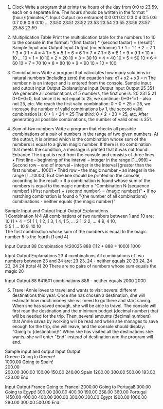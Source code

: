 01. Clock
Write a program that prints the hours of the day from 0:0 to 23:59, each on a separate line.
The hours should be written in the format "{hour}:{minutes}".
Input	        Output
(no entrance)	0:0
              0:1
              0:2
              0:3
              0:4
              0:5
              0:6
              0:7
              0:8
              0:9
              0:10
              ...
              23:50
              23:51
              23:52
              23:53
              23:54
              23:55
              23:56
              23:57
              23:58
              23:59
    
02. Multiplication Table
Print the multiplication table for the numbers 1 to 10 to the console in the format:
"{first factor} * {second factor} = {result}".
Sample Input and Output
Input Output
(no entrance)	1 * 1 = 1
              1 * 2 = 2
              1 * 3 = 3
              1 * 4 = 4
              1 * 5 = 5
              1 * 6 = 6
              1 * 7 = 7
              1 * 8 = 8
              1 * 9 = 9
              1 * 10 = 10
              ...
              10 * 1 = 10
              10 * 2 = 20
              10 * 3 = 30
              10 * 4 = 40
              10 * 5 = 50
              10 * 6 = 60
              10 * 7 = 70
              10 * 8 = 80
              10 * 9 = 90
              10 * 10 = 100

03. Combinations
Write a program that calculates how many solutions in natural numbers (including zero) the equation has:
x1 + x2 + x3 = n
The number n is an integer and is entered from the console.
Sample input and output
Input Output Explanations                                                 Input Output Input Output
25    351    We generate all combinations of 5 numbers, the first one is: 20    231    5     21
             0+0+0=0, but since it is not equal to 25, we continue:
             0+0+1=1 – also not 25, etc.
            We reach the first valid combination:
            0 + 0 + 25 = 25, we increase the number of valid
            combinations by 1,
            the second valid combination is:
            0 + 1 + 24 = 25
            The third:
            0 + 2 + 23 = 25, etc.
            After generating all possible combinations,
            the number of valid ones is 351.
    
04. Sum of two numbers
Write a program that checks all possible combinations of a pair of numbers in the range of two given numbers. At the output,
it is printed which is the combination whose sum of the numbers is equal to a given magic number.
If there is no combination that meets the condition, a message is printed that it was not found.
Entrance
The input is read from the console and consists of three lines:
• First line – beginning of the interval – integer in the range [1...999]
• Second row – end of interval – integer in the interval [greater than the first number... 1000]
• Third row – the magic number – an integer in the range [1...10000]
Exit
One line should be printed on the console, according to the result:
• If a combination is found whose sum of the numbers is equal to the magic number
o "Combination N:{sequence number} ({first number} + {second number} = {magic number})"
• If no matching combination is found
o "{the number of all combinations} combinations - neither equals {the magic number}"

Sample Input and Output
Input  Output           Explanations                                             
1      Combination N:4  All combinations of two numbers between 1 and 10 are:    
10     (1 + 4 = 5)      1 1, 1 2, 1 3, 1 4, 1 5, ... 2 1, 2 2, ... 4 9, 4 10,    
5                       5 1 ... 10 9, 10 10                                      
                        The first combination whose sum of the numbers is equal
                        to the magic number 5 is the fourth (1 and 4)

Input  Output
88     Combination N:20025 
888    (112 + 888 = 1000)
1000

Input	Output                Explanations
23    4 combinations        All combinations of two numbers between 23 and 24 are: 23 23,
24    - neither equals 20   23 24, 24 23, 24 24 (total 4)
20	                        There are no pairs of numbers whose sum equals the magic 20

Input Output
88    641601 combinations 
888   - neither equals 2000
2000	

05. Travel
Annie loves to travel and wants to visit several different destinations this year.
Once she has chosen a destination, she will estimate how much money she will need to go there and start saving.
When she has saved enough, she will be able to travel.
The console will first read the destination and the minimum budget (decimal number) that will be needed for the trip.
Then, several amounts (decimal numbers) that Annie saves by working will be read and when she manages to save enough for the trip,
she will leave, and the console should display: "Going to {destination}!"
When she has visited all the destinations she wants, she will enter "End" instead of destination and the program will end.

Sample input and output
Input      Output                    
Greece    Going to Greece!                        
1000.00   Going to Spain!                         
200.00                                          
200.00
300.00
100.00
150.00
240.00
Spain
1200.00
300.00
500.00
193.00
423.00
End

Input         Output 
France        Going to France!
2000.00       Going to Portugal!
300.00        Going to Egypt!
300.00
200.00
400.00
190.00
258.00
360.00
Portugal
1450.00
400.00
400.00
200.00
300.00
300.00
Egypt
1900.00
1000.00
280.00
300.00
500.00
End

